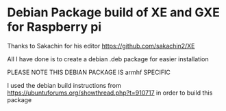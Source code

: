 # Debian Package build of XE and GXE for Raspberry pi

Thanks to Sakachin for his editor https://github.com/sakachin2/XE 

All I have done is to create a debian .deb package for easier installation 

PLEASE NOTE THIS DEBIAN PACKAGE IS armhf SPECIFIC

I used the debian build instructions from https://ubuntuforums.org/showthread.php?t=910717 in order to build this package

